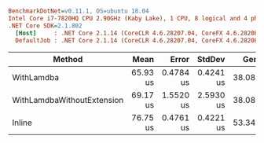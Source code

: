 ``` ini

BenchmarkDotNet=v0.11.1, OS=ubuntu 18.04
Intel Core i7-7820HQ CPU 2.90GHz (Kaby Lake), 1 CPU, 8 logical and 4 physical cores
.NET Core SDK=2.1.802
  [Host]     : .NET Core 2.1.14 (CoreCLR 4.6.28207.04, CoreFX 4.6.28208.01), 64bit RyuJIT
  DefaultJob : .NET Core 2.1.14 (CoreCLR 4.6.28207.04, CoreFX 4.6.28208.01), 64bit RyuJIT


```
|                     Method |     Mean |     Error |    StdDev |   Gen 0 | Allocated |
|--------------------------- |---------:|----------:|----------:|--------:|----------:|
|                 WithLamdba | 65.93 us | 0.4784 us | 0.4241 us | 38.0859 | 156.25 KB |
| WithLamdbaWithoutExtension | 69.17 us | 1.5520 us | 2.5930 us | 38.0859 | 156.25 KB |
|                     Inline | 76.75 us | 0.4761 us | 0.4221 us | 53.3447 | 218.75 KB |
